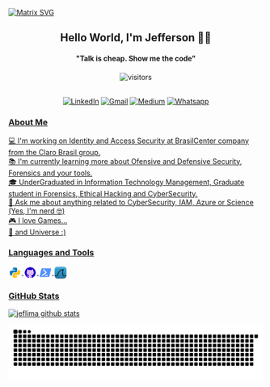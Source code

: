   [![Matrix SVG](https://raw.githubusercontent.com/rodrigograca31/rodrigograca31/master/matrix.svg)](https://www.youtube.com/watch?v=SDkAGkd4NLc) 
<p>
  <h2 align="center"><b>Hello World, I'm Jefferson 🐱‍💻</b></h2>
</p>

<p>
  <h4 align="center"><b>"Talk is cheap. Show me the code"</b></h4>
</p>

<p align="center">
    <img align="center" alt="visitors" src="https://gpvc.arturio.dev/jeflima" />
</p>

<p align="center">
<br>
<a href="https://www.linkedin.com/in/jsilvaalveslima"><img src="https://img.shields.io/badge/linkedin-%230077B5.svg?&style=for-the-badge&logo=linkedin&logoColor=white" alt="LinkedIn" /></a>
<a href="mailto:jsilvaalveslima@gmail.com?subject=Hello %20Jefferson!!"><img src="https://img.shields.io/badge/gmail-%23D14836.svg?&style=for-the-badge&logo=gmail&logoColor=white" alt="Gmail"/></a>
<a href="https://medium.com/@jeflima"><img src="https://img.shields.io/badge/Medium-12100E?style=for-the-badge&logo=medium&logoColor=white"alt="Medium" /></a>
<a href="https://encurtador.com.br/cqDIS"><img src="https://img.shields.io/badge/WhatsApp-25D366?style=for-the-badge&logo=whatsapp&logoColor=white" alt="Whatsapp"</a>
</p>

 <!-- About me -->
<h3>About Me</h3>
  
💻 I'm working on Identity and Access Security at BrasilCenter company from the Claro Brasil group.<br>
📚 I'm currently learning more about Ofensive and Defensive Security, Forensics and your tools.<br>
🎓 UnderGraduated in Information Technology Management, Graduate student in Forensics, Ethical Hacking and CyberSecurity.<br>
💬 Ask me about anything related to CyberSecurity, IAM, Azure or Science (Yes, I'm nerd :nerd_face:)<br>
🎮 I love Games...<br/>
🌌 and Universe :)
<div align="left">
  
 <h3><b>Languages and Tools</b></h3>
<img align="center" alt="Python" width="26px" src="https://github.com/jeflima/jeflima/blob/main/assets/python.png" />
<img align="center" alt="GitHub" width="26px" src="https://github.com/jeflima/jeflima/blob/main/assets/github.png" />
<img align="center" alt="PowerShell" width="26px" src="https://github.com/jeflima/jeflima/blob/main/assets/powershell.png"/>
<img align="center" alt="PowerShell" width="26px" src="https://github.com/jeflima/jeflima/blob/main/assets/wireshark.png"/>
  <!--  Stats -->
<h3>GitHub Stats</h3>

![jeflima github stats](https://github-readme-stats.vercel.app/api?username=jeflima&theme=nord&show_icons=true&count_private=true&line_height=20&title_color=FFFFFF&icon_color=FFFFFF&text_color=FFFFFF&bg_color=0D1117)

 ![Snake animation](https://github.com/jeflima/jeflima/blob/output/github-contribution-grid-snake.svg)


